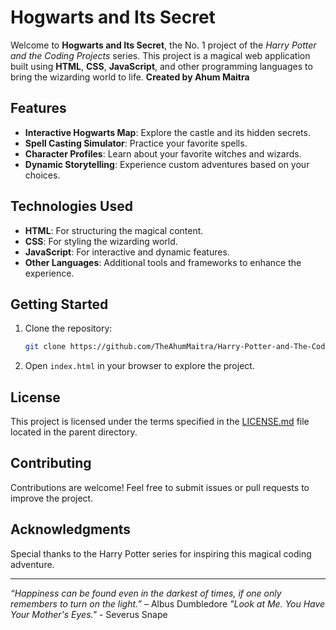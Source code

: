 # Hogwarts and Its Secret

Welcome to **Hogwarts and Its Secret**, the No. 1 project of the *Harry Potter and the Coding Projects* series. This project is a magical web application built using **HTML**, **CSS**, **JavaScript**, and other programming languages to bring the wizarding world to life.
**Created by Ahum Maitra**

## Features
- **Interactive Hogwarts Map**: Explore the castle and its hidden secrets.
- **Spell Casting Simulator**: Practice your favorite spells.
- **Character Profiles**: Learn about your favorite witches and wizards.
- **Dynamic Storytelling**: Experience custom adventures based on your choices.

## Technologies Used
- **HTML**: For structuring the magical content.
- **CSS**: For styling the wizarding world.
- **JavaScript**: For interactive and dynamic features.
- **Other Languages**: Additional tools and frameworks to enhance the experience.

## Getting Started
1. Clone the repository:
    ```bash
    git clone https://github.com/TheAhumMaitra/Harry-Potter-and-The-Coding-Projects
    ```
2. Open `index.html` in your browser to explore the project.

## License
This project is licensed under the terms specified in the [LICENSE.md](../LICENSE.md) file located in the parent directory.

## Contributing
Contributions are welcome! Feel free to submit issues or pull requests to improve the project.

## Acknowledgments
Special thanks to the Harry Potter series for inspiring this magical coding adventure.

---
*“Happiness can be found even in the darkest of times, if one only remembers to turn on the light.”* – Albus Dumbledore
*"Look at Me. You Have Your Mother's Eyes."* - Severus Snape